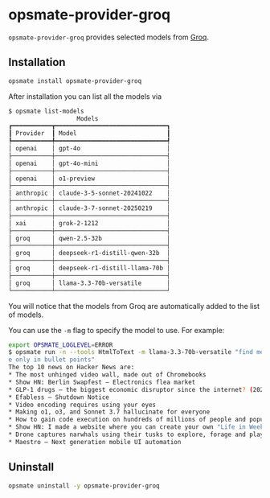 # opsmate-provider-groq

`opsmate-provider-groq` provides selected models from [Groq](https://groq.com).

## Installation

```bash
opsmate install opsmate-provider-groq
```

After installation you can list all the models via

```bash
$ opsmate list-models
                   Models
┏━━━━━━━━━━━┳━━━━━━━━━━━━━━━━━━━━━━━━━━━━━━━┓
┃ Provider  ┃ Model                         ┃
┡━━━━━━━━━━━╇━━━━━━━━━━━━━━━━━━━━━━━━━━━━━━━┩
│ openai    │ gpt-4o                        │
├───────────┼───────────────────────────────┤
│ openai    │ gpt-4o-mini                   │
├───────────┼───────────────────────────────┤
│ openai    │ o1-preview                    │
├───────────┼───────────────────────────────┤
│ anthropic │ claude-3-5-sonnet-20241022    │
├───────────┼───────────────────────────────┤
│ anthropic │ claude-3-7-sonnet-20250219    │
├───────────┼───────────────────────────────┤
│ xai       │ grok-2-1212                   │
├───────────┼───────────────────────────────┤
│ groq      │ qwen-2.5-32b                  │
├───────────┼───────────────────────────────┤
│ groq      │ deepseek-r1-distill-qwen-32b  │
├───────────┼───────────────────────────────┤
│ groq      │ deepseek-r1-distill-llama-70b │
├───────────┼───────────────────────────────┤
│ groq      │ llama-3.3-70b-versatile       │
└───────────┴───────────────────────────────┘
```

You will notice that the models from Groq are automatically added to the list of models.

You can use the `-m` flag to specify the model to use. For example:

```bash
export OPSMATE_LOGLEVEL=ERROR
$ opsmate run -n --tools HtmlToText -m llama-3.3-70b-versatile "find me top 10 news on the hacker news, titl
e only in bullet points"
The top 10 news on Hacker News are:
* The most unhinged video wall, made out of Chromebooks
* Show HN: Berlin Swapfest – Electronics flea market
* GLP-1 drugs – the biggest economic disruptor since the internet? (2024)
* Efabless – Shutdown Notice
* Video encoding requires using your eyes
* Making o1, o3, and Sonnet 3.7 hallucinate for everyone
* How to gain code execution on hundreds of millions of people and popular apps
* Show HN: I made a website where you can create your own "Life in Weeks" timeline
* Drone captures narwhals using their tusks to explore, forage and play
* Maestro – Next generation mobile UI automation
```

## Uninstall

```bash
opsmate uninstall -y opsmate-provider-groq
```
